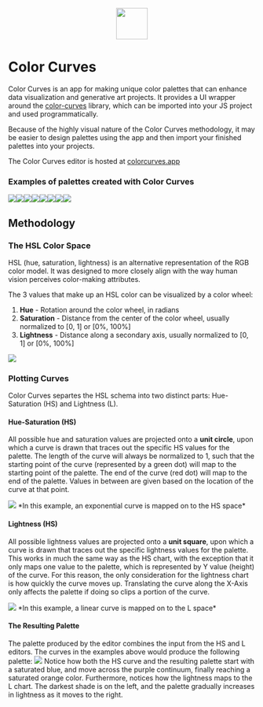 <p align="center">
<img src="https://github.com/mracette/color-curves-app/blob/master/src/img/logo192.png" align="center" width="64px" height="64px">
<p>

# Color Curves

Color Curves is an app for making unique color palettes that can enhance data visualization and generative art projects. It provides a UI wrapper around the [color-curves](https://github.com/facebook/create-react-app) library, which can be imported into your JS project and used programmatically.

Because of the highly visual nature of the Color Curves methodology, it may be easier to design palettes using the app and then import your finished palettes into your projects. 

The Color Curves editor is hosted at [colorcurves.app](https://colorcurves.app)

### Examples of palettes created with Color Curves

<img src="https://github.com/mracette/color-curves-app/blob/master/assets/beyond-belief-continuous.png"><img src="https://github.com/mracette/color-curves-app/blob/master/assets/beyond-belief-discrete.png"><img src="https://github.com/mracette/color-curves-app/blob/master/assets/goldfish-deluxe-continuous.png"><img src="https://github.com/mracette/color-curves-app/blob/master/assets/goldfish-deluxe-discrete.png"><img src="https://github.com/mracette/color-curves-app/blob/master/assets/trix-sky-continuous.png"><img src="https://github.com/mracette/color-curves-app/blob/master/assets/trix-sky-discrete.png"><img src="https://github.com/mracette/color-curves-app/blob/master/assets/warm-magma-continuous.png"><img src="https://github.com/mracette/color-curves-app/blob/master/assets/warm-magma-discrete.png">

## Methodology

### The HSL Color Space

HSL (hue, saturation, lightness) is an alternative representation of the RGB color model. It was designed to more closely align with the way human vision perceives color-making attributes.

The 3 values that make up an HSL color can be visualized by a color wheel:
1. **Hue** - Rotation around the color wheel, in radians
2. **Saturation** - Distance from the center of the color wheel, usually normalized to [0, 1] or [0%, 100%]
3. **Lightness** - Distance along a secondary axis, usually normalized to [0, 1] or [0%, 100%]

<img src="https://github.com/mracette/color-curves-app/blob/master/assets/hsl-diagram.png">

### Plotting Curves

Color Curves separtes the HSL schema into two distinct parts: Hue-Saturation (HS) and Lightness (L).

#### Hue-Saturation (HS)

All possible hue and saturation values are projected onto a **unit circle**, upon which a curve is drawn that traces out the specific HS values for the palette. The length of the curve will always be normalized to 1, such that the starting point of the curve (represented by a green dot) will map to the starting point of the palette. The end of the curve (red dot) will map to the end of the palette. Values in between are given based on the location of the curve at that point.

<img src="https://github.com/mracette/color-curves-app/blob/master/assets/hs-chart.png">
*In this example, an exponential curve is mapped on to the HS space*

#### Lightness (HS)

All possible lightness values are projected onto a **unit square**, upon which a curve is drawn that traces out the specific lightness values for the palette. This works in much the same way as the HS chart, with the exception that it only maps one value to the palette, which is represented by Y value (height) of the curve. For this reason, the only consideration for the lightness chart is how quickly the curve moves up. Translating the curve along the X-Axis only affects the palette if doing so clips a portion of the curve.

<img src="https://github.com/mracette/color-curves-app/blob/master/assets/l-chart.png">
*In this example, a linear curve is mapped on to the L space*

#### The Resulting Palette

The palette produced by the editor combines the input from the HS and L editors. The curves in the examples above would produce the following palette:
<img src="https://github.com/mracette/color-curves-app/blob/master/assets/l-chart.png">
Notice how both the HS curve and the resulting palette start with a saturated blue, and move across the purple continuum, finally reaching a saturated orange color. Furthermore, notices how the lightness maps to the L chart. The darkest shade is on the left, and the palette gradually increases in lightness as it moves to the right. 
